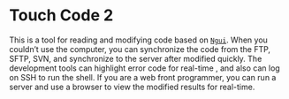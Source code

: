 Touch Code 2
===============

This is a tool for reading and modifying code based on [`Ngui`](https://github.com/louis-tru/ngui).
When you couldn’t use the computer, you can synchronize the code from the FTP, 
SFTP, SVN, and synchronize to the server after modified quickly. The development tools 
can highlight error code for real-time , 
and also can log on SSH to run the shell. If you are a web front programmer, 
you can run a server and use a browser to view the modified results for real-time.
